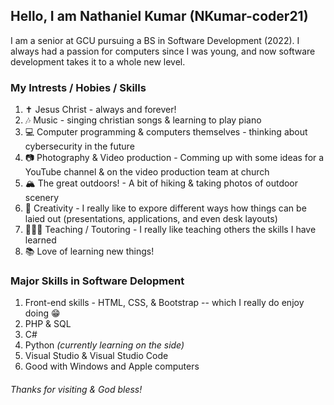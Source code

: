 ## Hello, I am Nathaniel Kumar (NKumar-coder21)
I am a senior at GCU pursuing a BS in Software Development (2022). I always had a passion for computers since I was young, and now software development takes it to a whole new level. 

### My Intrests / Hobies / Skills
1. ✝️ Jesus Christ - always and forever!
2. 🎶 Music - singing christian songs & learning to play piano
3. 💻 Computer programming & computers themselves - thinking about cybersecurity in the future
4. 📷 Photography & Video production - Comming up with some ideas for a YouTube channel & on the video production team at church
5. 🏔 The great outdoors! - A bit of hiking & taking photos of outdoor scenery
6. 🎨 Creativity - I really like to expore different ways how things can be laied out (presentations, applications, and even desk layouts)
7. 👨🏻‍🏫 Teaching / Toutoring - I really like teaching others the skills I have learned
8. 📚 Love of learning new things!

### Major Skills in Software Delopment
1. Front-end skills - HTML, CSS, & Bootstrap -- which I really do enjoy doing 😁
2. PHP & SQL
3. C#
4. Python *(currently learning on the side)*
5. Visual Studio & Visual Studio Code
6. Good with Windows and Apple computers

###### Thanks for visiting & God bless!
